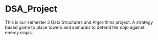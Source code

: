 # DSA_Project
This is our semester 3 Data Structures and Algorithms project. A strategy based game to place towers and samurais to defend the dojo against enemy ninjas.
